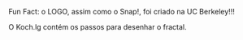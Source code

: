 Fun Fact: o LOGO, assim como o Snap!, foi criado na UC Berkeley!!!

O Koch.lg contém os passos para desenhar o fractal. 

